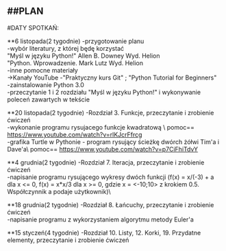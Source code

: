 ##PLAN
-------------
#DATY SPOTKAŃ:

**6 listopada(2 tygodnie)
 -przygotowanie planu \
 -wybór literatury, z której będę korzystać \
  "Myśl w języku Python!" Allen B. Downey Wyd. Helion \
  "Python. Wprowadzenie. Mark Lutz Wyd. Helion \
 -inne pomocne materiały \
  ->Kanały YouTube -"Praktyczny kurs Git" ; "Python Tutorial for Beginners" \
 -zainstalowanie Python 3.0 \
 -przeczytanie 1 i 2 rozdziału "Myśl w języku Python!" i wykonywanie poleceń zawartych w tekście 
 
**20 listopada(2 tygodnie)
 -Rozdział 3. Funkcje, przeczytanie i zrobienie ćwiczeń \
 -wykonanie programu rysujacego funkcje kwadratową \ pomoc== https://www.youtube.com/watch?v=rlKJcrFfrcg \
 -grafika Turtle w Pythonie - program rysujący ścieżkę dwórch żółwi Tim'a i Dave'a\ 
  pomoc== https://www.youtube.com/watch?v=p7CiFhiTdvY 

**4 grudnia(2 tygodnie)
-Rozdział 7. Iteracja, przeczytanie i zrobienie ćwiczeń \
-napisanie programu rysującego wykresy dwóch funkcji
   (f(x) = x/(-3) + a dla x <= 0,
    f(x) = x*x/3 dla x >= 0,
  gdzie x = <-10;10> z krokiem 0.5. Współczynnik a podaje użytkownik)\

**18 grudnia(2 tygodnie)
-Rozdział 8. Łańcuchy, przeczytanie i zrobienie ćwiczeń \
-napisanie programu z wykorzystaniem algorytmu metody Euler'a 

**15 styczeń(4 tygodnie)
-Rozdział 10. Listy, 12. Korki, 19. Przydatne elementy, przeczytanie i zrobienie ćwiczeń 
 
